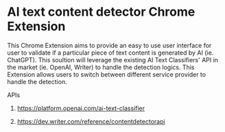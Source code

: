 # AI text content detector Chrome Extension

This Chrome Extension aims to provide an easy to use user interface for user to validate if a particular piece of text content is generated by AI (ie. ChatGPT). This soultion will leverage the existing AI Text Classifiers' API in the market (ie. OpenAI, Writer) to handle the detection logics. This Extension allows users to switch between different service provider to handle the detection. 

APIs
1. https://platform.openai.com/ai-text-classifier

2. https://dev.writer.com/reference/contentdetectorapi
